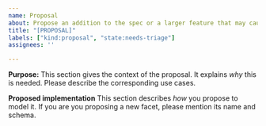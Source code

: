 ```yaml
---
name: Proposal
about: Propose an addition to the spec or a larger feature that may cause compatibility issues and requires discussion
title: "[PROPOSAL]"
labels: ["kind:proposal", "state:needs-triage"]
assignees: ''

---
```

<!---
Thank you for your interest in OpenLineage! We appreciate the community's efforts to improve OpenLineage.

Note, you do not need to create an issue if you have a change ready to submit!
You can open a [pull request](https://github.com/OpenLineage/OpenLineage/pulls) immediately instead.
-->

**Purpose:**
This section gives the context of the proposal. It explains *why* this is needed.
Please describe the corresponding use cases.

**Proposed implementation**
This section describes *how* you propose to model it. 
If you are you proposing a new facet, please mention its name and schema.
